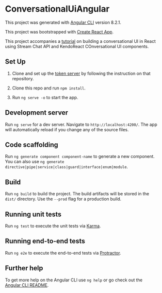 # ConversationalUiAngular

This project was generated with [Angular CLI](https://github.com/angular/angular-cli) version 8.2.1.

This project was bootstrapped with [Create React App](https://github.com/facebook/create-react-app).

This project accompanies a [tutorial]() on building a conversational UI in React using Stream Chat API and KendoReact COnversational UI components.

## Set Up

1. Clone and set up the [token server](https://github.com/pmbanugo/stream-chat-boilerplate-api) by following the instruction on that repository.

2. Clone this repo and run `npm install`.
3. Run `ng serve -o` to start the app.

## Development server

Run `ng serve` for a dev server. Navigate to `http://localhost:4200/`. The app will automatically reload if you change any of the source files.

## Code scaffolding

Run `ng generate component component-name` to generate a new component. You can also use `ng generate directive|pipe|service|class|guard|interface|enum|module`.

## Build

Run `ng build` to build the project. The build artifacts will be stored in the `dist/` directory. Use the `--prod` flag for a production build.

## Running unit tests

Run `ng test` to execute the unit tests via [Karma](https://karma-runner.github.io).

## Running end-to-end tests

Run `ng e2e` to execute the end-to-end tests via [Protractor](http://www.protractortest.org/).

## Further help

To get more help on the Angular CLI use `ng help` or go check out the [Angular CLI README](https://github.com/angular/angular-cli/blob/master/README.md).
